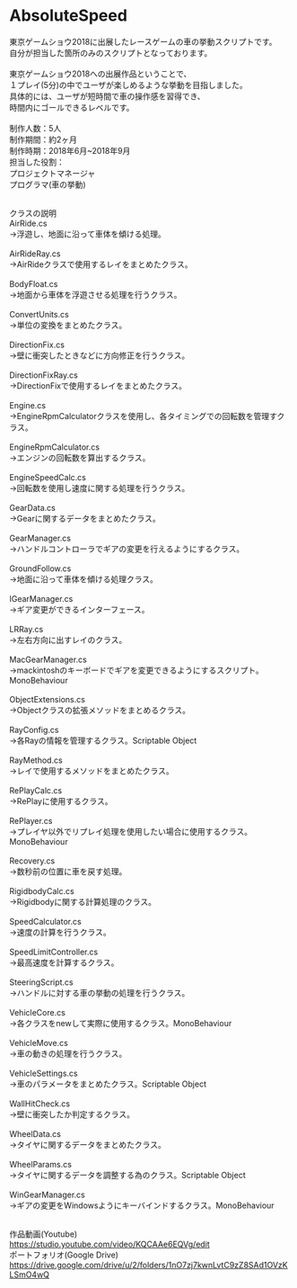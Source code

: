 # AbsoluteSpeed
東京ゲームショウ2018に出展したレースゲームの車の挙動スクリプトです。<br />
自分が担当した箇所のみのスクリプトとなっております。<br />
<br />
東京ゲームショウ2018への出展作品ということで、<br />
１プレイ(5分)の中でユーザが楽しめるような挙動を目指しました。<br />
具体的には、ユーザが短時間で車の操作感を習得でき、<br />
時間内にゴールできるレベルです。<br />
<br />
制作人数：5人<br />
制作期間：約2ヶ月<br />
制作時期：2018年6月~2018年9月<br />
担当した役割：<br />
プロジェクトマネージャ<br />
プログラマ(車の挙動)<br />
<br />

クラスの説明<br />
AirRide.cs<br />->浮遊し、地面に沿って車体を傾ける処理。<br /><br />
AirRideRay.cs<br />->AirRideクラスで使用するレイをまとめたクラス。<br /><br />
BodyFloat.cs<br />->地面から車体を浮遊させる処理を行うクラス。<br /><br />
ConvertUnits.cs<br />->単位の変換をまとめたクラス。<br /><br />
DirectionFix.cs<br />->壁に衝突したときなどに方向修正を行うクラス。<br /><br />
DirectionFixRay.cs<br />->DirectionFixで使用するレイをまとめたクラス。<br /><br />
Engine.cs<br />->EngineRpmCalculatorクラスを使用し、各タイミングでの回転数を管理すクラス。<br /><br />
EngineRpmCalculator.cs<br />->エンジンの回転数を算出するクラス。<br /><br />
EngineSpeedCalc.cs<br />->回転数を使用し速度に関する処理を行うクラス。<br /><br />
GearData.cs<br />->Gearに関するデータをまとめたクラス。<br /><br />
GearManager.cs<br />->ハンドルコントローラでギアの変更を行えるようにするクラス。<br /><br />
GroundFollow.cs<br />->地面に沿って車体を傾ける処理クラス。<br /><br />
IGearManager.cs<br />->ギア変更ができるインターフェース。<br /><br />
LRRay.cs<br />->左右方向に出すレイのクラス。<br /><br />
MacGearManager.cs<br />->mackintoshのキーボードでギアを変更できるようにするスクリプト。MonoBehaviour<br /><br />
ObjectExtensions.cs<br />->Objectクラスの拡張メソッドをまとめるクラス。<br /><br />
RayConfig.cs<br />->各Rayの情報を管理するクラス。Scriptable Object<br /><br />
RayMethod.cs<br />->レイで使用するメソッドをまとめたクラス。<br /><br />
RePlayCalc.cs<br />->RePlayに使用するクラス。<br /><br />
RePlayer.cs<br />->プレイヤ以外でリプレイ処理を使用したい場合に使用するクラス。MonoBehaviour<br /><br />
Recovery.cs<br />->数秒前の位置に車を戻す処理。<br /><br />
RigidbodyCalc.cs<br />->Rigidbodyに関する計算処理のクラス。<br /><br />
SpeedCalculator.cs<br />->速度の計算を行うクラス。<br /><br />
SpeedLimitController.cs<br />->最高速度を計算するクラス。<br /><br />
SteeringScript.cs<br />->ハンドルに対する車の挙動の処理を行うクラス。<br /><br />
VehicleCore.cs<br />->各クラスをnewして実際に使用するクラス。MonoBehaviour<br /><br />
VehicleMove.cs<br />->車の動きの処理を行うクラス。<br /><br />
VehicleSettings.cs<br />->車のパラメータをまとめたクラス。Scriptable Object<br /><br />
WallHitCheck.cs<br />->壁に衝突したか判定するクラス。<br /><br />
WheelData.cs<br />->タイヤに関するデータをまとめたクラス。<br /><br />
WheelParams.cs<br />->タイヤに関するデータを調整する為のクラス。Scriptable Object<br /><br />
WinGearManager.cs<br />->ギアの変更をWindowsようにキーバインドするクラス。MonoBehaviour<br /><br />

作品動画(Youtube)<br />
https://studio.youtube.com/video/KQCAAe6EQVg/edit
<br />
ポートフォリオ(Google Drive)<br />
https://drive.google.com/drive/u/2/folders/1nO7zj7kwnLvtC9zZ8SAd1OVzKLSmO4wQ
